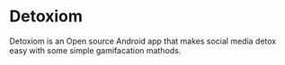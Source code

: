 # Detoxiom
Detoxiom is an Open source Android app that makes social media detox easy with some simple gamifacation mathods.
